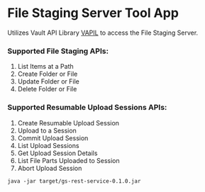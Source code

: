 # File Staging Server Tool App

Utilizes Vault API Library [VAPIL](https://github.com/veeva/vault-api-library) to access the File Staging Server.

### Supported File Staging APIs:
1. List Items at a Path
2. Create Folder or File
3. Update Folder or File
4. Delete Folder or File

### Supported Resumable Upload Sessions APIs:
1. Create Resumable Upload Session
2. Upload to a Session
3. Commit Upload Session
4. List Upload Sessions
5. Get Upload Session Details
6. List File Parts Uploaded to Session
7. Abort Upload Session


`java -jar target/gs-rest-service-0.1.0.jar`





